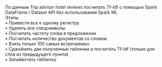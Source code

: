 По данным Trip advisor hotel reviews посчитать Tf-Idf с помощью Spark DataFrame / Dataset API без использования Spark ML\
Этапы\
• Привести все к одному регистру\
• Удалить все спецсимволы\
• Посчитать частоту слова в предложении\
• Посчитать количество документов со словом\
• Взять только 100 самых встречаемых\
• Сджойнить две полученные таблички и посчитать Tf-Idf (только для слов из предыдущего пункта)\
• Запайвотить табличку
